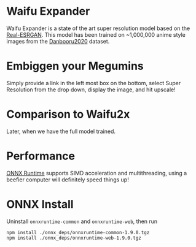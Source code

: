 # Waifu Expander
Waifu Expander is a state of the art super resolution model based on the [Real-ESRGAN](https://arxiv.org/abs/2107.10833). This model has been trained on ~1,000,000 anime style images from the [Danbooru2020](https://www.gwern.net/Danbooru2020) dataset.

# Embiggen your Megumins
Simply provide a link in the left most box on the bottom, select Super Resolution from the drop down, display the image, and hit upscale!

# Comparison to Waifu2x
Later, when we have the full model trained.

# Performance
[ONNX Runtime](https://github.com/microsoft/onnxruntime) supports SIMD acceleration and multithreading, using a beefier computer will definitely speed things up!

# ONNX Install
Uninstall `onnxruntime-common` and `onnxruntime-web`, then run
```
npm install ./onnx_deps/onnxruntime-common-1.9.0.tgz
npm install ./onnx_deps/onnxruntime-web-1.9.0.tgz
```
